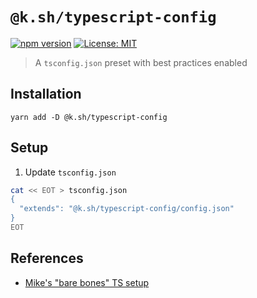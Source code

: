 # `@k.sh/typescript-config`

[![npm version][package-version-badge]][package-version]
[![License: MIT](https://img.shields.io/badge/license-mit-yellow.svg)](https://opensource.org/licenses/MIT)

> A `tsconfig.json` preset with best practices enabled

## Installation

`yarn add -D @k.sh/typescript-config`

## Setup

1. Update `tsconfig.json`

```sh
cat << EOT > tsconfig.json
{
  "extends": "@k.sh/typescript-config/config.json"
}
EOT
```

## References

- [Mike's "bare bones" TS setup](https://github.com/mike-north/professional-ts/blob/master/notes/04-mikes-ts-setup.md)

[package-version-badge]: https://badge.fury.io/js/@k.sh%2Ftypescript-config.svg
[package-version]: https://www.npmjs.com/package/@k.sh/typescript-config
